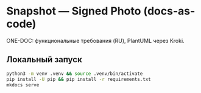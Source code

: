 # Snapshot — Signed Photo (docs-as-code)

ONE-DOC: функциональные требования (RU), PlantUML через Kroki.

## Локальный запуск

```bash
python3 -m venv .venv && source .venv/bin/activate
pip install -U pip && pip install -r requirements.txt
mkdocs serve
```
